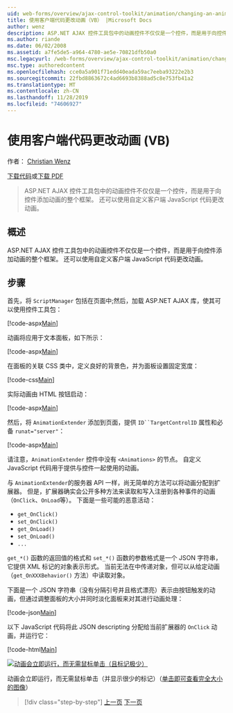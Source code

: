 ```yaml
---
uid: web-forms/overview/ajax-control-toolkit/animation/changing-an-animation-using-client-side-code-vb
title: 使用客户端代码更改动画（VB） |Microsoft Docs
author: wenz
description: ASP.NET AJAX 控件工具包中的动画控件不仅仅是一个控件，而是用于向控件添加动画的整个框架。 动画还可以 。
ms.author: riande
ms.date: 06/02/2008
ms.assetid: a7fe5de5-a964-4780-ae5e-70821dfb50a0
msc.legacyurl: /web-forms/overview/ajax-control-toolkit/animation/changing-an-animation-using-client-side-code-vb
msc.type: authoredcontent
ms.openlocfilehash: cce0a5a901f71edd40eada59ac7eeba93222e2b3
ms.sourcegitcommit: 22fbd8863672c4ad6693b8388ad5c8e753fb41a2
ms.translationtype: MT
ms.contentlocale: zh-CN
ms.lasthandoff: 11/28/2019
ms.locfileid: "74606927"
---
```

# <a name="changing-an-animation-using-client-side-code-vb"></a>使用客户端代码更改动画 (VB)

作者： [Christian Wenz](https://github.com/wenz)

[下载代码](https://download.microsoft.com/download/f/9/a/f9a26acd-8df4-4484-8a18-199e4598f411/Animation11.vb.zip)或[下载 PDF](https://download.microsoft.com/download/6/7/1/6718d452-ff89-4d3f-a90e-c74ec2d636a3/animation11VB.pdf)

> ASP.NET AJAX 控件工具包中的动画控件不仅仅是一个控件，而是用于向控件添加动画的整个框架。 还可以使用自定义客户端 JavaScript 代码更改动画。

## <a name="overview"></a>概述

ASP.NET AJAX 控件工具包中的动画控件不仅仅是一个控件，而是用于向控件添加动画的整个框架。 还可以使用自定义客户端 JavaScript 代码更改动画。

## <a name="steps"></a>步骤

首先，将 `ScriptManager` 包括在页面中;然后，加载 ASP.NET AJAX 库，使其可以使用控件工具包：

[!code-aspx[Main](changing-an-animation-using-client-side-code-vb/samples/sample1.aspx)]

动画将应用于文本面板，如下所示：

[!code-aspx[Main](changing-an-animation-using-client-side-code-vb/samples/sample2.aspx)]

在面板的关联 CSS 类中，定义良好的背景色，并为面板设置固定宽度：

[!code-css[Main](changing-an-animation-using-client-side-code-vb/samples/sample3.css)]

实际动画由 HTML 按钮启动：

[!code-aspx[Main](changing-an-animation-using-client-side-code-vb/samples/sample4.aspx)]

然后，将 `AnimationExtender` 添加到页面，提供 `ID``TargetControlID` 属性和必备 `runat="server"`：

[!code-aspx[Main](changing-an-animation-using-client-side-code-vb/samples/sample5.aspx)]

请注意，`AnimationExtender` 控件中没有 `<Animations>` 的节点。 自定义 JavaScript 代码用于提供与控件一起使用的动画。

与 `AnimationExtender`的服务器 API 一样，尚无简单的方法可以将动画分配到扩展器。 但是，扩展器确实会公开多种方法来读取和写入注册到各种事件的动画（`OnClick`、`OnLoad`等）。 下面是一些可能的恶意活动：

- `get_OnClick()`
- `set_OnClick()`
- `get_OnLoad()`
- `set_OnLoad()`
- `...`

`get_*()` 函数的返回值的格式和 `set_*()` 函数的参数格式是一个 JSON 字符串，它提供 XML 标记的对象表示形式。 当前无法在中传递对象，但可以从给定动画（`get_OnXXXBehavior()` 方法）中读取对象。

下面是一个 JSON 字符串（没有分隔引号并且格式漂亮）表示由按钮触发的动画，但通过调整面板的大小并同时淡化面板来对其进行动画处理：

[!code-json[Main](changing-an-animation-using-client-side-code-vb/samples/sample6.json)]

以下 JavaScript 代码将此 JSON descripting 分配给当前扩展器的 `OnClick` 动画，并运行它：

[!code-html[Main](changing-an-animation-using-client-side-code-vb/samples/sample7.html)]

[![动画会立即运行，而无需鼠标单击（且标记极少）](changing-an-animation-using-client-side-code-vb/_static/image2.png)](changing-an-animation-using-client-side-code-vb/_static/image1.png)

动画会立即运行，而无需鼠标单击（并显示很少的标记）（[单击即可查看完全大小的图像](changing-an-animation-using-client-side-code-vb/_static/image3.png)）

> [!div class="step-by-step"]
> [上一页](executing-animations-using-client-side-code-vb.md)
> [下一页](animating-an-updatepanel-control-vb.md)
